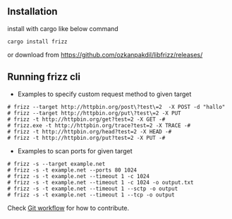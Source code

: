 
## Installation
install with cargo like below command
```
cargo install frizz
```
or download from https://github.com/ozkanpakdil/libfrizz/releases/

## Running frizz cli

* Examples to specify custom request method to given target
```
# frizz --target http://httpbin.org/post\?test\=2  -X POST -d "hallo"
# frizz --target http://httpbin.org/put\?test\=2 -X PUT
# frizz -t http://httpbin.org/get?test=2 -X GET -#
# frizz.exe -t http://httpbin.org/trace?test=2 -X TRACE -#
# frizz -t http://httpbin.org/head?test=2 -X HEAD -#
# frizz -t http://httpbin.org/put?test=2 -X PUT -#

```

* Examples to scan ports for given target
```
# frizz -s --target example.net
# frizz -s -t example.net --ports 80 1024
# frizz -s -t example.net --timeout 1 -c 1024
# frizz -s -t example.net --timeout 1 -c 1024 -o output.txt
# frizz -s -t example.net --timeout 1 --sctp -o output
# frizz -s -t example.net --timeout 1 --tcp -o output
```

Check [Git workflow](https://github.com/kursatkobya/libfrizz/wiki/Git-workflow) for how to contribute.
